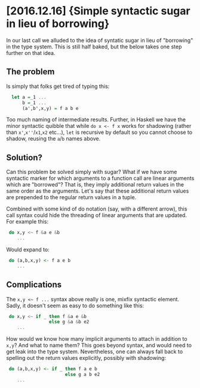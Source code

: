 

[2016.12.16] {Simple syntactic sugar in lieu of borrowing}
==========================================================

In our last call we alluded to the idea of syntatic sugar in lieu of
"borrowing" in the type system.  This is still half baked, but the
below takes one step further on that idea.

## The problem

Is simply that folks get tired of typing this:

```Haskell
  let a =_1 ...
      b =_1 ...
      (a',b',x,y) = f a b e
```

Too much naming of intermediate results.  Further, in Haskell we have
the minor syntactic quibble that while `do x <- f x` works for
shadowing (rather than `x'`,`x''`/`x1`,`x2` etc...), `let` is
recursive by default so you cannot choose to shadow, reusing the
`a`/`b` names above.


## Solution?

Can this problem be solved simply with sugar?  What if we have some
syntactic marker for which arguments to a function call are linear
arguments which are "borrowed"?  That is, they imply additional return
values in the same order as the arguments.  Let's say that these
additional return values are prepended to the regular return values in
a tuple.

Combined with some kind of do notation (say, with a different arrow),
this call syntax could hide the threading of linear arguments that are
updated.  For example this:

```Haskell
 do x,y <~ f &a e &b
    ...
```

Would expand to:


```Haskell
 do (a,b,x,y) <- f a e b
    ...
```

## Complications

The `x,y <~ f ...` syntax above really is one, mixfix syntactic
element.  Sadly, it doesn't seem as easy to do something like this:

```Haskell
 do x,y <~ if _ then f &a e &b
                else g &a &b e2
    ...
```

How would we know how many implicit arguments to attach in addition to
`x,y`?  And what to name them?  This goes beyond syntax, and would
need to get leak into the type system.  Nevertheless, one can always
fall back to spelling out the return values explicitly, possibly with
shadowing:

```Haskell
 do (a,b,x,y) <- if _ then f a e b
                      else g a b e2
    ...
```

